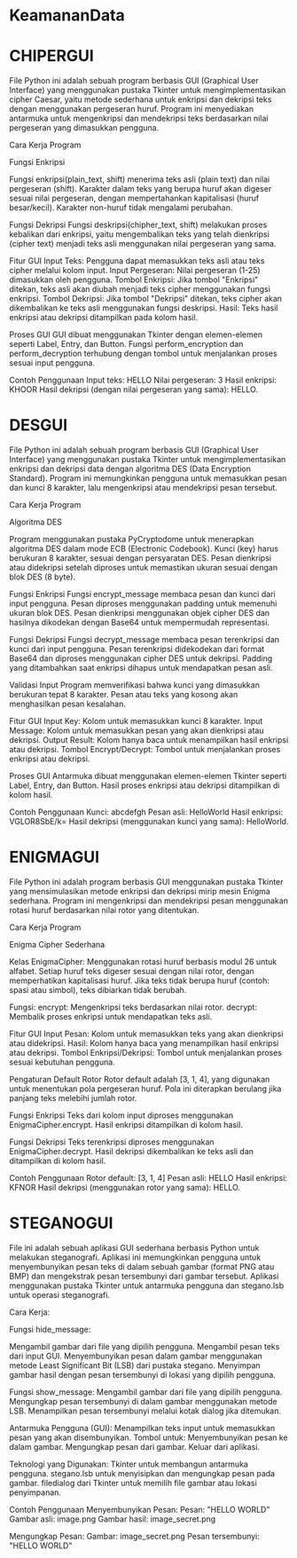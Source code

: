 # KeamananData

# CHIPERGUI
File Python ini adalah sebuah program berbasis GUI (Graphical User Interface) yang menggunakan pustaka Tkinter untuk mengimplementasikan cipher Caesar, yaitu metode sederhana untuk enkripsi dan dekripsi teks dengan menggunakan pergeseran huruf. Program ini menyediakan antarmuka untuk mengenkripsi dan mendekripsi teks berdasarkan nilai pergeseran yang dimasukkan pengguna.

Cara Kerja Program

Fungsi Enkripsi

Fungsi enkripsi(plain_text, shift) menerima teks asli (plain text) dan nilai pergeseran (shift).
Karakter dalam teks yang berupa huruf akan digeser sesuai nilai pergeseran, dengan mempertahankan kapitalisasi (huruf besar/kecil).
Karakter non-huruf tidak mengalami perubahan.

Fungsi Dekripsi
Fungsi deskripsi(chipher_text, shift) melakukan proses kebalikan dari enkripsi, yaitu mengembalikan teks yang telah dienkripsi (cipher text) menjadi teks asli menggunakan nilai pergeseran yang sama.

Fitur GUI
Input Teks: Pengguna dapat memasukkan teks asli atau teks cipher melalui kolom input.
Input Pergeseran: Nilai pergeseran (1-25) dimasukkan oleh pengguna.
Tombol Enkripsi: Jika tombol "Enkripsi" ditekan, teks asli akan diubah menjadi teks cipher menggunakan fungsi enkripsi.
Tombol Dekripsi: Jika tombol "Dekripsi" ditekan, teks cipher akan dikembalikan ke teks asli menggunakan fungsi deskripsi.
Hasil: Teks hasil enkripsi atau dekripsi ditampilkan pada kolom hasil.

Proses GUI
GUI dibuat menggunakan Tkinter dengan elemen-elemen seperti Label, Entry, dan Button.
Fungsi perform_encryption dan perform_decryption terhubung dengan tombol untuk menjalankan proses sesuai input pengguna.

Contoh Penggunaan
Input teks: HELLO
Nilai pergeseran: 3
Hasil enkripsi: KHOOR
Hasil dekripsi (dengan nilai pergeseran yang sama): HELLO.

# DESGUI
File Python ini adalah sebuah program berbasis GUI (Graphical User Interface) yang menggunakan pustaka Tkinter untuk mengimplementasikan enkripsi dan dekripsi data dengan algoritma DES (Data Encryption Standard). Program ini memungkinkan pengguna untuk memasukkan pesan dan kunci 8 karakter, lalu mengenkripsi atau mendekripsi pesan tersebut.

Cara Kerja Program

Algoritma DES

Program menggunakan pustaka PyCryptodome untuk menerapkan algoritma DES dalam mode ECB (Electronic Codebook).
Kunci (key) harus berukuran 8 karakter, sesuai dengan persyaratan DES.
Pesan dienkripsi atau didekripsi setelah diproses untuk memastikan ukuran sesuai dengan blok DES (8 byte).

Fungsi Enkripsi
Fungsi encrypt_message membaca pesan dan kunci dari input pengguna.
Pesan diproses menggunakan padding untuk memenuhi ukuran blok DES.
Pesan dienkripsi menggunakan objek cipher DES dan hasilnya dikodekan dengan Base64 untuk mempermudah representasi.

Fungsi Dekripsi
Fungsi decrypt_message membaca pesan terenkripsi dan kunci dari input pengguna.
Pesan terenkripsi didekodekan dari format Base64 dan diproses menggunakan cipher DES untuk dekripsi.
Padding yang ditambahkan saat enkripsi dihapus untuk mendapatkan pesan asli.

Validasi Input
Program memverifikasi bahwa kunci yang dimasukkan berukuran tepat 8 karakter.
Pesan atau teks yang kosong akan menghasilkan pesan kesalahan.

Fitur GUI
Input Key: Kolom untuk memasukkan kunci 8 karakter.
Input Message: Kolom untuk memasukkan pesan yang akan dienkripsi atau dekripsi.
Output Result: Kolom hanya baca untuk menampilkan hasil enkripsi atau dekripsi.
Tombol Encrypt/Decrypt: Tombol untuk menjalankan proses enkripsi atau dekripsi.

Proses GUI
Antarmuka dibuat menggunakan elemen-elemen Tkinter seperti Label, Entry, dan Button.
Hasil proses enkripsi atau dekripsi ditampilkan di kolom hasil.

Contoh Penggunaan
Kunci: abcdefgh
Pesan asli: HelloWorld
Hasil enkripsi: VGLOR8SbE/k=
Hasil dekripsi (menggunakan kunci yang sama): HelloWorld.


# ENIGMAGUI
File Python ini adalah program berbasis GUI menggunakan pustaka Tkinter yang mensimulasikan metode enkripsi dan dekripsi mirip mesin Enigma sederhana. Program ini mengenkripsi dan mendekripsi pesan menggunakan rotasi huruf berdasarkan nilai rotor yang ditentukan.

Cara Kerja Program

Enigma Cipher Sederhana

Kelas EnigmaCipher:
Menggunakan rotasi huruf berbasis modul 26 untuk alfabet.
Setiap huruf teks digeser sesuai dengan nilai rotor, dengan memperhatikan kapitalisasi huruf.
Jika teks tidak berupa huruf (contoh: spasi atau simbol), teks dibiarkan tidak berubah.

Fungsi:
encrypt: Mengenkripsi teks berdasarkan nilai rotor.
decrypt: Membalik proses enkripsi untuk mendapatkan teks asli.

Fitur GUI
Input Pesan: Kolom untuk memasukkan teks yang akan dienkripsi atau didekripsi.
Hasil: Kolom hanya baca yang menampilkan hasil enkripsi atau dekripsi.
Tombol Enkripsi/Dekripsi: Tombol untuk menjalankan proses sesuai kebutuhan pengguna.

Pengaturan Default Rotor
Rotor default adalah [3, 1, 4], yang digunakan untuk menentukan pola pergeseran huruf. Pola ini diterapkan berulang jika panjang teks melebihi jumlah rotor.

Fungsi Enkripsi
Teks dari kolom input diproses menggunakan EnigmaCipher.encrypt.
Hasil enkripsi ditampilkan di kolom hasil.

Fungsi Dekripsi
Teks terenkripsi diproses menggunakan EnigmaCipher.decrypt.
Hasil dekripsi dikembalikan ke teks asli dan ditampilkan di kolom hasil.

Contoh Penggunaan
Rotor default: [3, 1, 4]
Pesan asli: HELLO
Hasil enkripsi: KFNOR
Hasil dekripsi (menggunakan rotor yang sama): HELLO.

# STEGANOGUI
File ini adalah sebuah aplikasi GUI sederhana berbasis Python untuk melakukan steganografi. Aplikasi ini memungkinkan pengguna untuk menyembunyikan pesan teks di dalam sebuah gambar (format PNG atau BMP) dan mengekstrak pesan tersembunyi dari gambar tersebut. Aplikasi menggunakan pustaka Tkinter untuk antarmuka pengguna dan stegano.lsb untuk operasi steganografi.

Cara Kerja:

Fungsi hide_message:

Mengambil gambar dari file yang dipilih pengguna.
Mengambil pesan teks dari input GUI.
Menyembunyikan pesan dalam gambar menggunakan metode Least Significant Bit (LSB) dari pustaka stegano.
Menyimpan gambar hasil dengan pesan tersembunyi di lokasi yang dipilih pengguna.

Fungsi show_message:
Mengambil gambar dari file yang dipilih pengguna.
Mengungkap pesan tersembunyi di dalam gambar menggunakan metode LSB.
Menampilkan pesan tersembunyi melalui kotak dialog jika ditemukan.

Antarmuka Pengguna (GUI):
Menampilkan teks input untuk memasukkan pesan yang akan disembunyikan.
Tombol untuk:
Menyembunyikan pesan ke dalam gambar.
Mengungkap pesan dari gambar.
Keluar dari aplikasi.

Teknologi yang Digunakan:
Tkinter untuk membangun antarmuka pengguna.
stegano.lsb untuk menyisipkan dan mengungkap pesan pada gambar.
filedialog dari Tkinter untuk memilih file gambar atau lokasi penyimpanan.

Contoh Penggunaan
Menyembunyikan Pesan:
Pesan: "HELLO WORLD"
Gambar asli: image.png
Gambar hasil: image_secret.png

Mengungkap Pesan:
Gambar: image_secret.png
Pesan tersembunyi: "HELLO WORLD"
